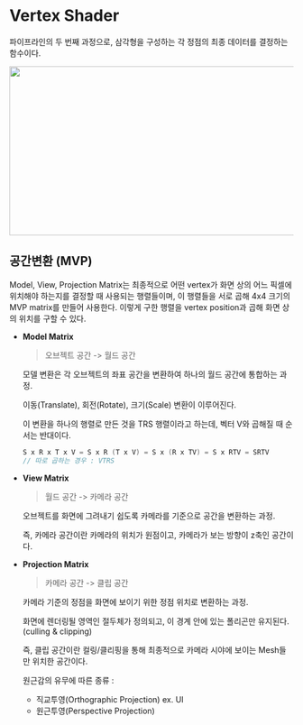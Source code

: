 # Vertex Shader
파이프라인의 두 번째 과정으로, 삼각형을 구성하는 각 정점의 최종 데이터를 결정하는 함수이다.

<img src="https://user-images.githubusercontent.com/42164422/107613437-ab973700-6c8b-11eb-99a8-d08c99fc0d73.png" width="600" height="300"/>

<br/>

## 공간변환 (MVP)
Model, View, Projection Matrix는 최종적으로 어떤 vertex가 화면 상의 어느 픽셀에 위치해야 하는지를 결정할 때 사용되는 행렬들이며, 이 행렬들을 서로 곱해 4x4 크기의 MVP matrix를 만들어 사용한다. 이렇게 구한 행렬을 vertex position과 곱해 화면 상의 위치를 구할 수 있다.

+ **Model Matrix**
  > 오브젝트 공간 -> 월드 공간
  
  모델 변환은 각 오브젝트의 좌표 공간을 변환하여 하나의 월드 공간에 통합하는 과정.
  
  이동(Translate), 회전(Rotate), 크기(Scale) 변환이 이루어진다.

  이 변환을 하나의 행렬로 만든 것을 TRS 행렬이라고 하는데, 벡터 V와 곱해질 때 순서는 반대이다.
  ```cpp
  S x R x T x V = S x R (T x V) = S x (R x TV) = S x RTV = SRTV
  // 따로 곱하는 경우 : VTRS
  ```

+ **View Matrix**
  > 월드 공간 -> 카메라 공간
  
  오브젝트를 화면에 그려내기 쉽도록 카메라를 기준으로 공간을 변환하는 과정.

  즉, 카메라 공간이란 카메라의 위치가 원점이고, 카메라가 보는 방향이 z축인 공간이다.

+ **Projection Matrix**
  > 카메라 공간 -> 클립 공간

  카메라 기준의 정점을 화면에 보이기 위한 정점 위치로 변환하는 과정.

  화면에 렌더링될 영역인 절두체가 정의되고, 이 경계 안에 있는 폴리곤만 유지된다. (culling & clipping)

  즉, 클립 공간이란 컬링/클리핑을 통해 최종적으로 카메라 시야에 보이는 Mesh들만 위치한 공간이다.
  
  원근감의 유무에 따른 종류 :
  + 직교투영(Orthographic Projection) ex. UI
  + 원근투영(Perspective Projection)
  
  


  
